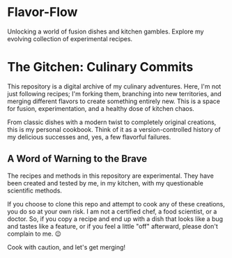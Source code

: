 # Flavor-Flow
 Unlocking a world of fusion dishes and kitchen gambles. Explore my evolving collection of experimental recipes.

# The Gitchen: Culinary Commits
This repository is a digital archive of my culinary adventures. Here, I'm not just following recipes; I'm forking them, branching into new territories, and merging different flavors to create something entirely new. This is a space for fusion, experimentation, and a healthy dose of kitchen chaos.

From classic dishes with a modern twist to completely original creations, this is my personal cookbook. Think of it as a version-controlled history of my delicious successes and, yes, a few flavorful failures.

## A Word of Warning to the Brave
The recipes and methods in this repository are experimental. They have been created and tested by me, in my kitchen, with my questionable scientific methods.

If you choose to clone this repo and attempt to cook any of these creations, you do so at your own risk. I am not a certified chef, a food scientist, or a doctor. So, if you copy a recipe and end up with a dish that looks like a bug and tastes like a feature, or if you feel a little "off" afterward, please don't complain to me. 😉

Cook with caution, and let's get merging!
